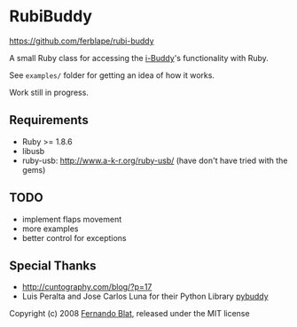 # RubiBuddy

<https://github.com/ferblape/rubi-buddy>

A small Ruby class for accessing the [i-Buddy](http://www.i-buddy.com/)'s functionality with Ruby.

See `examples/` folder for getting an idea of how it works.

Work still in progress.

## Requirements

  - Ruby >= 1.8.6
  - libusb 
  - ruby-usb: <http://www.a-k-r.org/ruby-usb/> (have don't have tried with the gems)
  
## TODO

  - implement flaps movement
  - more examples
  - better control for exceptions

## Special Thanks

  - <http://cuntography.com/blog/?p=17>
  - Luis Peralta and Jose Carlos Luna for their Python Library [pybuddy](http://code.google.com/p/pybuddy/)

Copyright (c) 2008 [Fernando Blat](http://www.inwebwetrust.net), released under the MIT license
